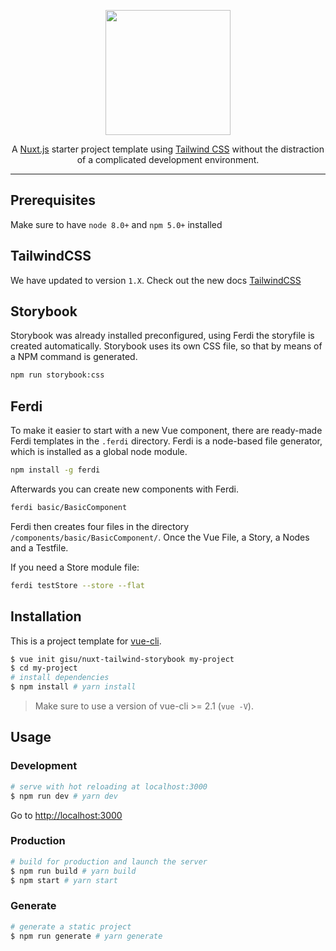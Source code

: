 <p align="center">
    <img width="200" src="https://raw.githubusercontent.com/sgraewe/nuxt-tailwind/master/_assets/img/nuxt-tailwind.png">
</p>

<p align="center">
    A <a href="https://github.com/nuxt/nuxt.js" target="_blank">Nuxt.js</a> starter project template using <a href="https://github.com/tailwindcss/tailwindcss" target="_blank">Tailwind CSS</a> without the distraction of a complicated development environment.
</p>

---

## Prerequisites

Make sure to have `node 8.0+` and `npm 5.0+` installed

## TailwindCSS

We have updated to version `1.X`.
Check out the new docs [TailwindCSS](https://next.tailwindcss.com/)

## Storybook
Storybook was already installed preconfigured, using Ferdi the storyfile is created automatically. Storybook uses its own CSS file, so that by means of a NPM command is generated.

```bash
npm run storybook:css
```

## Ferdi
To make it easier to start with a new Vue component, there are ready-made Ferdi templates in the `.ferdi` directory. Ferdi is a node-based file generator, which is installed as a global node module.

```bash
npm install -g ferdi
```

Afterwards you can create new components with Ferdi.

```bash
ferdi basic/BasicComponent
```

Ferdi then creates four files in the directory `/components/basic/BasicComponent/`. Once the Vue File, a Story, a Nodes and a Testfile.

If you need a Store module file:

```bash
ferdi testStore --store --flat
```

## Installation

This is a project template for [vue-cli](https://github.com/vuejs/vue-cli).

```bash
$ vue init gisu/nuxt-tailwind-storybook my-project
$ cd my-project
# install dependencies
$ npm install # yarn install
```

> Make sure to use a version of vue-cli >= 2.1 (`vue -V`).

## Usage

### Development

```bash
# serve with hot reloading at localhost:3000
$ npm run dev # yarn dev
```

Go to [http://localhost:3000](http://localhost:3000)

### Production

```bash
# build for production and launch the server
$ npm run build # yarn build
$ npm start # yarn start
```

### Generate

```bash
# generate a static project
$ npm run generate # yarn generate
```
